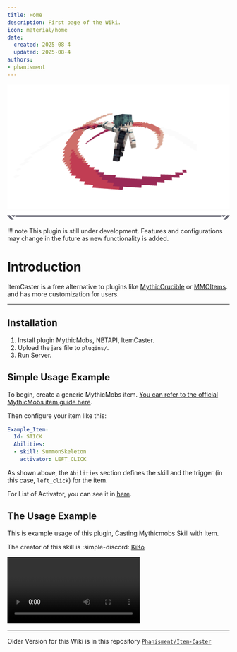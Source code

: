 ```yaml
---
title: Home
description: First page of the Wiki.
icon: material/home
date:
  created: 2025-08-4
  updated: 2025-08-4
authors:
- phanisment
---
```


![Preview](./assets/images/preview.png)
![Separator](./assets/images/separator.png)

!!! note
    This plugin is still under development. Features and configurations may change in the future as new functionality is added.

# Introduction

ItemCaster is a free alternative to plugins like [MythicCrucible](https://mythiccraft.io/index.php?resources/crucible-custom-items-armor-furniture-blocks-more.2/) or [MMOItems](https://www.spigotmc.org/resources/mmoitems.39267/). and has more customization for users.

---

## Installation

1. Install plugin MythicMobs, NBTAPI, ItemCaster.
2. Upload the jars file to `plugins/`.
3. Run Server.

## Simple Usage Example

To begin, create a generic MythicMobs item. [You can refer to the official MythicMobs item guide here](https://git.mythiccraft.io/mythiccraft/MythicMobs/-/wikis/Items/Items).

Then configure your item like this:

```yaml title="MythicMobs/items/Example_Item.yml"
Example_Item:
  Id: STICK
  Abilities:
  - skill: SummonSkeleton
    activator: LEFT_CLICK
```

As shown above, the `Abilities` section defines the skill and the trigger (in this case, `left_click`) for the item.

For List of Activator, you can see it in [here](./user/activator-list.md).

## The Usage Example 

This is example usage of this plugin, Casting Mythicmobs Skill with Item.

The creator of this skill is :simple-discord: [KiKo](https://discordlookup.com/user/794739262917967912)

![Example Usage](./assets/videos/usage_example.mp4)

---

Older Version for this Wiki is in this repository [`Phanisment/Item-Caster`](https://github.com/Phanisment/Item-Caster/wiki)